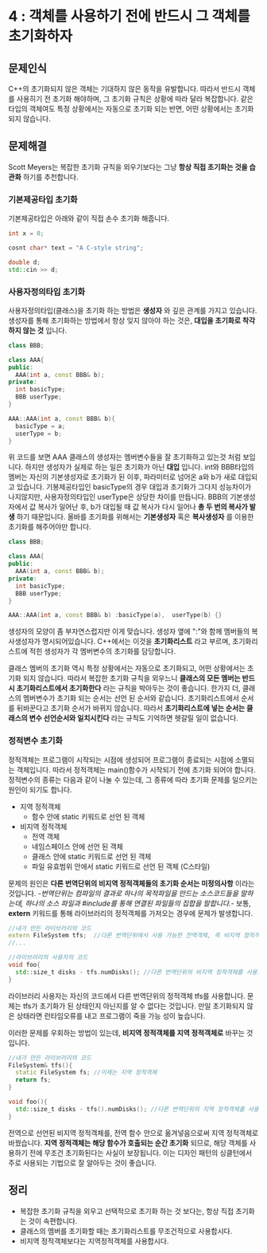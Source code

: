 # 4 : 객체를 사용하기 전에 반드시 그 객체를 초기화하자

## 문제인식

C++의 초기화되지 않은 객체는 기대하지 않은 동작을 유발합니다.
따라서 반드시 객체를 사용히기 전 초기화 해야하며, 그 초기화 규칙은 상황에 따라 달라 복잡합니다.
같은 타입의 객체여도 특정 상황에서는 자동으로 초기화 되는 반면, 어떤 상황에서는 초기화 되지 않습니다.

## 문제해결

Scott Meyers는 복잡한 초기화 규칙을 외우기보다는 그냥 **항상 직접 초기화는 것을 습관화** 하기를 추천합니다.

### 기본제공타입 초기화

기본제공타입은 아래와 같이 직접 손수 초기화 해줍니다.

```c++
int x = 0;

cosnt char* text = "A C-style string";

double d;
std::cin >> d;
```

### 사용자정의타입 초기화

사용자정의타입(클래스)을 초기화 하는 방법은 **생성자** 와 깊은 관계를 가지고 있습니다.
생성자를 통해 초기화하는 방법에서 항상 잊지 않아야 하는 것은, **대입을 초기화로 착각하지 않는 것** 입니다.

```c++
class BBB;

class AAA{
public:
  AAA(int a, const BBB& b);
private:
  int basicType;
  BBB userType;
}

AAA::AAA(int a, const BBB& b){
  basicType = a;
  userType = b;
}
```

위 코드를 보면 AAA 클래스의 생성자는 멤버변수들을 잘 초기화하고 있는것 처럼 보입니다.
하지만 생성자가 실제로 하는 일은 초기화가 아닌 **대입** 입니다.
int와 BBB타입의 멤버는 자신의 기본생성자로 초기화가 된 이후, 파라미터로 넘어온 a와 b가 새로 대입되고 있습니다.
기봉제공타입인 basicType의 경우 대입과 초기화가 그다지 성능차이가 나지않지만, 사용자정의타입인 userType은 상당한 차이를 만듭니다.
BBB의 기본생성자에서 값 복사가 일어난 후, b가 대입될 때 값 복사가 다시 일어나 **총 두 번의 복사가 발생** 하기 때문입니다.
올바를 초기화를 위해서는 **기본생성자** 혹은 **복사생성자** 를 이용한 초기화를 해주어야만 합니다.

```c++
class BBB;

class AAA{
public:
  AAA(int a, const BBB& b);
private:
  int basicType;
  BBB userType;
}

AAA::AAA(int a, const BBB& b) :basicType(a),  userType(b) {}
```

생성자의 모양이 좀 부자연스럽지만 이게 맞습니다.
생성자 옆에 ":"와 함께 멤버들의 복사생성자가 명시되어있습니다.
C++에서는 이것을 **초기화리스트** 라고 부르며, 초기화리스트에 적힌 생성자가 각 멤버변수의 초기화를 담당합니다.

클래스 멤버의 초기화 역시 특정 상황에서는 자동으로 초기화되고, 어떤 상황에서는 초기화 되지 않습니다.
따라서 복잡한 초기화 규칙을 외우느니 **클래스의 모든 멤버는 반드시 초기화리스트에서 초기화한다** 라는 규칙을 박아두는 것이 좋습니다.
한가지 더, 클래스의 멤버변수가 초기화 되는 순서는 선언 된 순서와 같습니다.
초기화리스트에서 순서를 뒤바꾼다고 초기화 순서가 바뀌지 않습니다.
따라서 **초기화리스트에 넣는 순서는 클래스의 변수 선언순서와 일치시킨다** 라는 규칙도 기억하면 헷갈릴 일이 없습니다.

### 정적변수 초기화

정적객체는 프로그램이 시작되는 시점에 생성되어 프로그램이 종료되는 시점에 소멸되는 객체입니다.
따라서 정적객체는 main()함수가 시작되기 전에 초기화 되어야 합니다.
정적변수의 종류는 다음과 같이 나눌 수 있는데, 그 종류에 따라 초기화 문제를 일으키는 원인이 되기도 합니다.

- 지역 정적객체
  - 함수 안에 static 키워드로 선언 된 객체
- 비지역 정적객체
  - 전역 객체
  - 네임스페이스 안에 선언 된 객체
  - 클래스 안에 static 키워드로 선언 된 객체
  - 파일 유효범위 안에서 static 키워드로 선언 된 객체 (C스타일)

문제의 원인은 **다른 번역단위의 비지역 정적객체들의 초기화 순서는 미정의사항** 이라는 것입니다.
*-번역단위는 컴파일의 결과로 하나의 목적파일을 만드는 소스코드들을 말하는데, 하나의 소스 파일과 #include를 통해 연결된 파일들의 집합을 말합니다.-*
보통, **extern** 키워드를 통해 라이브러리의 정적객체를 가저오는 경우에 문제가 발생합니다.

```c++
//내가 만든 라이브러리의 코드
extern FileSystem tfs;  //다른 번역단위에서 사용 가능한 전역객체, 즉 비지역 정적객체
//...
```

```c++
//라이브러리의 사용자의 코드
void foo{
  std::size_t disks - tfs.numDisks(); //다른 번역단위의 비지역 정적객체를 사용!
}
```

라이브러리 사용자는 자신의 코드에서 다른 번역단위의 정적객체 tfs를 사용합니다.
문제는 tfs가 초기화가 된 상태인지 아닌지를 알 수 없다는 것입니다.
만일 초기화되지 않은 상태라면 런타임오류를 내고 프로그램이 죽을 가능 성이 높습니다.

이러한 문제를 우회하는 방법이 있는데, **비지역 정적객체를 지역 정적객체로** 바꾸는 것입니다.

```c++
//내가 만든 라이브러리의 코드
FileSystem& tfs(){
  static FileSystem fs; //이제는 지역 정적객체
  return fs;
}
```

```c++
void foo(){
  std::size_t disks - tfs().numDisks(); //다른 번역단위의 지역 정적객체를 사용!
}
```

전역으로 선언된 비지역 정적객체를, 전역 함수 안으로 옮겨넣음으로써 지역 정적객체로 바꿨습니다.
**지역 정적객체는 해당 함수가 호출되는 순간 초기화** 되므로, 해당 객체를 사용하기 전에 무조건 초기화된다는 사실이 보장됩니다.
이는 디자인 패턴의 싱클턴에서 주로 사용되는 기법으로 잘 알아두는 것이 좋습니다.

## 정리

- 복잡한 초기화 규칙을 외우고 선택적으로 초기화 하는 것 보다는, 항상 직접 초기화는 것이 속편합니다.
- 클래스의 멤버를 초기화할 때는 초기화리스트를 무조건적으로 사용합시다.
- 비지역 정적객체보다는 지역정적객체를 사용합시다.
